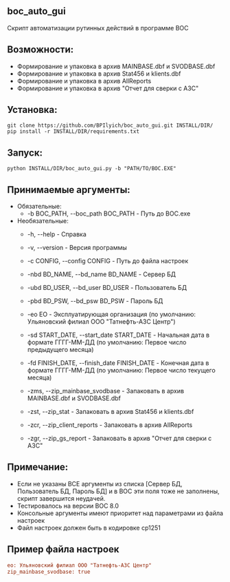 ## boc_auto_gui

Скрипт автоматизации рутинных действий в программе BOC

## Возможности:
- Формирование и упаковка в архив MAINBASE.dbf и SVODBASE.dbf
- Формирование и упаковка в архив Stat456 и klients.dbf
- Формирование и упаковка в архив AllReports
- Формирование и упаковка в архив "Отчет для сверки с АЗС"

## Установка:
    git clone https://github.com/BPIlyich/boc_auto_gui.git INSTALL/DIR/
    pip install -r INSTALL/DIR/requirements.txt

## Запуск:
    python INSTALL/DIR/boc_auto_gui.py -b "PATH/TO/BOC.EXE"

## Принимаемые аргументы:
- Обязательные:
  - -b BOC_PATH, --boc_path BOC_PATH            - Путь до BOC.exe
- Необязательные:
  - -h, --help                                  - Справка
  - -v, --version                               - Версия программы

  - -c CONFIG, --config CONFIG                  - Путь до файла настроек
  - -nbd BD_NAME, --bd_name BD_NAME             - Сервер БД
  - -ubd BD_USER, --bd_user BD_USER             - Пользователь БД
  - -pbd BD_PSW, --bd_psw BD_PSW                - Пароль БД
  - -eo EO                                      - Эксплуатирующая организация (по умолчанию: Ульяновский филиал ООО "Татнефть-АЗС Центр")
  - -sd START_DATE, --start_date START_DATE     - Начальная дата в формате ГГГГ-ММ-ДД (по умолчанию: Первое число предыдущего месяца)
  - -fd FINISH_DATE, --finish_date FINISH_DATE  - Конечная дата в формате ГГГГ-ММ-ДД (по умолчанию: Первое число текущего месяца)
  - -zms, --zip_mainbase_svodbase               - Запаковать в архив MAINBASE.dbf и SVODBASE.dbf
  - -zst, --zip_stat                            - Запаковать в архив Stat456 и klients.dbf
  - -zcr, --zip_client_reports                  - Запаковать в архив AllReports
  - -zgr, --zip_gs_report                       - Запаковать в архив "Отчет для сверки с АЗС"
 
## Примечание:
- Если не указаны ВСЕ аргументы из списка [Сервер БД, Пользователь БД, Пароль БД] и в BOC эти поля тоже не заполнены, скрипт завершится неудачей.
- Тестировалось на версии BOC 8.0
- Консольные аргументы имеют приоритет над параметрами из файла настроек
- Файл настроек должен быть в кодировке cp1251

## Пример файла настроек
```ini
eo: Ульяновский филиал ООО "Татнефть-АЗС Центр"
zip_mainbase_svodbase: true
```
